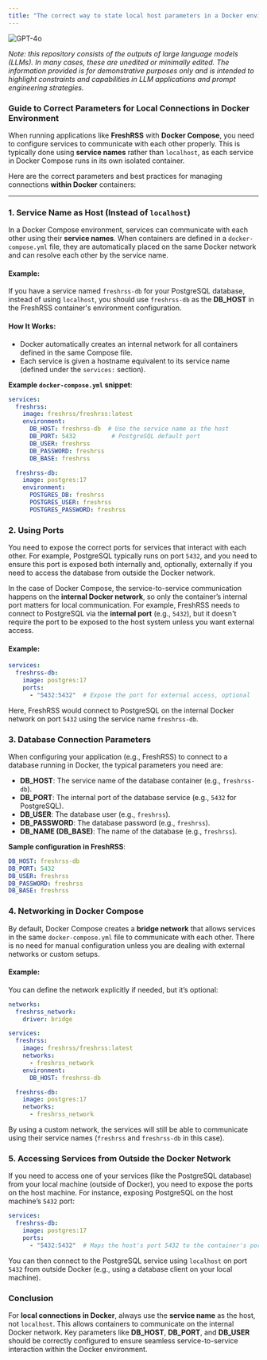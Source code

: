 ```yaml
---
title: "The correct way to state local host parameters in a Docker environment"
---
```

![GPT-4o](https://img.shields.io/badge/GPT--4o-3333FF?style=for-the-badge&logo=openai&logoColor=white)



*Note: this repository consists of the outputs of large language models (LLMs). In many cases, these are unedited or minimally edited. The information provided is for demonstrative purposes only and is intended to highlight constraints and capabilities in LLM applications and prompt engineering strategies.*


### Guide to Correct Parameters for Local Connections in Docker Environment

When running applications like **FreshRSS** with **Docker Compose**, you need to configure services to communicate with each other properly. This is typically done using **service names** rather than `localhost`, as each service in Docker Compose runs in its own isolated container.

Here are the correct parameters and best practices for managing connections **within Docker** containers:

---

### 1. **Service Name as Host (Instead of `localhost`)**

In a Docker Compose environment, services can communicate with each other using their **service names**. When containers are defined in a `docker-compose.yml` file, they are automatically placed on the same Docker network and can resolve each other by the service name.

#### Example:
If you have a service named `freshrss-db` for your PostgreSQL database, instead of using `localhost`, you should use `freshrss-db` as the **DB_HOST** in the FreshRSS container's environment configuration.

#### How It Works:
- Docker automatically creates an internal network for all containers defined in the same Compose file.
- Each service is given a hostname equivalent to its service name (defined under the `services:` section).

**Example `docker-compose.yml` snippet**:

```yaml
services:
  freshrss:
    image: freshrss/freshrss:latest
    environment:
      DB_HOST: freshrss-db  # Use the service name as the host
      DB_PORT: 5432          # PostgreSQL default port
      DB_USER: freshrss
      DB_PASSWORD: freshrss
      DB_BASE: freshrss

  freshrss-db:
    image: postgres:17
    environment:
      POSTGRES_DB: freshrss
      POSTGRES_USER: freshrss
      POSTGRES_PASSWORD: freshrss
```

### 2. **Using Ports**

You need to expose the correct ports for services that interact with each other. For example, PostgreSQL typically runs on port `5432`, and you need to ensure this port is exposed both internally and, optionally, externally if you need to access the database from outside the Docker network.

In the case of Docker Compose, the service-to-service communication happens on the **internal Docker network**, so only the container’s internal port matters for local communication. For example, FreshRSS needs to connect to PostgreSQL via the **internal port** (e.g., `5432`), but it doesn't require the port to be exposed to the host system unless you want external access.

#### Example:

```yaml
services:
  freshrss-db:
    image: postgres:17
    ports:
      - "5432:5432"  # Expose the port for external access, optional
```

Here, FreshRSS would connect to PostgreSQL on the internal Docker network on port `5432` using the service name `freshrss-db`.

### 3. **Database Connection Parameters**

When configuring your application (e.g., FreshRSS) to connect to a database running in Docker, the typical parameters you need are:

- **DB_HOST**: The service name of the database container (e.g., `freshrss-db`).
- **DB_PORT**: The internal port of the database service (e.g., `5432` for PostgreSQL).
- **DB_USER**: The database user (e.g., `freshrss`).
- **DB_PASSWORD**: The database password (e.g., `freshrss`).
- **DB_NAME (DB_BASE)**: The name of the database (e.g., `freshrss`).

**Sample configuration in FreshRSS**:

```yaml
DB_HOST: freshrss-db
DB_PORT: 5432
DB_USER: freshrss
DB_PASSWORD: freshrss
DB_BASE: freshrss
```

### 4. **Networking in Docker Compose**

By default, Docker Compose creates a **bridge network** that allows services in the same `docker-compose.yml` file to communicate with each other. There is no need for manual configuration unless you are dealing with external networks or custom setups.

#### Example:
You can define the network explicitly if needed, but it’s optional:

```yaml
networks:
  freshrss_network:
    driver: bridge

services:
  freshrss:
    image: freshrss/freshrss:latest
    networks:
      - freshrss_network
    environment:
      DB_HOST: freshrss-db

  freshrss-db:
    image: postgres:17
    networks:
      - freshrss_network
```

By using a custom network, the services will still be able to communicate using their service names (`freshrss` and `freshrss-db` in this case).

### 5. **Accessing Services from Outside the Docker Network**
If you need to access one of your services (like the PostgreSQL database) from your local machine (outside of Docker), you need to expose the ports on the host machine. For instance, exposing PostgreSQL on the host machine’s `5432` port:

```yaml
services:
  freshrss-db:
    image: postgres:17
    ports:
      - "5432:5432"  # Maps the host's port 5432 to the container's port 5432
```

You can then connect to the PostgreSQL service using `localhost` on port `5432` from outside Docker (e.g., using a database client on your local machine).

### Conclusion

For **local connections in Docker**, always use the **service name** as the host, not `localhost`. This allows containers to communicate on the internal Docker network. Key parameters like **DB_HOST**, **DB_PORT**, and **DB_USER** should be correctly configured to ensure seamless service-to-service interaction within the Docker environment.


